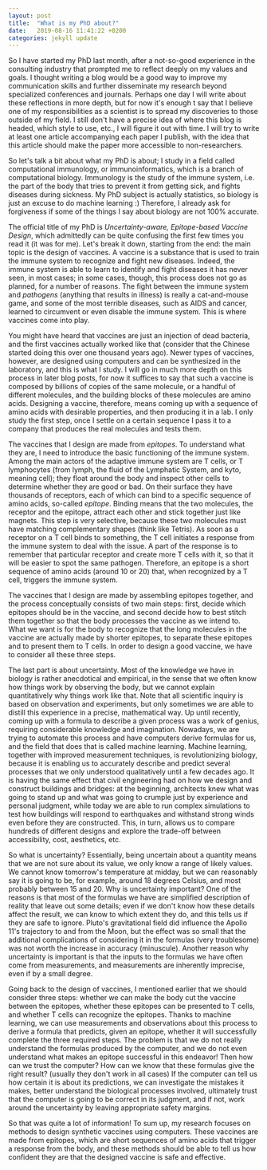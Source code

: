 ```yaml
---
layout: post
title:  "What is my PhD about?"
date:   2019-08-16 11:41:22 +0200
categories: jekyll update
---
```


So I have started my PhD last month, after a not-so-good experience in the
consulting industry that prompted me to reflect deeply on my values and goals. I
thought writing a blog would be a good way to improve my communication skills
and further disseminate my research beyond specialized conferences and journals.
Perhaps one day I will write about these reflections in more depth, but for now
it's enough t say that I believe one of my responsibilities as a scientist is to
spread my discoveries to those outside of my field. I still don't have a precise
idea of where this blog is headed, which style to use, etc., I will figure it
out with time. I will try to write at least one article accompanying each paper
I publish, with the idea that this article should make the paper more accessible
to non-researchers.

So let's talk a bit about what my PhD is about; I study in a field called
computational immunology, or immunoinformatics, which is a branch of
computational biology. Immunology is the study of the immune system, i.e. the
part of the body that tries to prevent it from getting sick, and fights diseases
during sickness. My PhD subject is actually statistics, so biology is just an
excuse to do machine learning :) Therefore, I already ask for forgiveness if
some of the things I say about biology are not 100% accurate.

The official title of my PhD is _Uncertainty-aware, Epitope-based Vaccine
Design_, which admittedly can be quite confusing the first few times you read it
(it was for me). Let's break it down, starting from the end: the main topic is
the design of vaccines. A vaccine is a substance that is used to train the
immune system to recognize and fight new diseases. Indeed, the immune system is
able to learn to identify and fight diseases it has never seen, in most cases;
in some cases, though, this process does not go as planned, for a number of
reasons. The fight between the immune system and _pathogens_ (anything that
results in illness) is really a cat-and-mouse game, and some of the most
terrible diseases, such as AIDS and cancer, learned to circumvent or even
disable the immune system. This is where vaccines come into play.

You might have heard that vaccines are just an injection of dead bacteria, and
the first vaccines actually worked like that (consider that the Chinese started
doing this over one thousand years ago). Newer types of vaccines, however, are
designed using computers and can be synthesized in the laboratory, and this is
what I study. I will go in much more depth on this process in later blog posts,
for now it suffices to say that such a vaccine is composed by billions of copies
of the same molecule, or a handful of different molecules, and the building
blocks of these molecules are amino acids. Designing a vaccine, therefore, means
coming up with a sequence of amino acids with desirable properties, and then
producing it in a lab. I only study the first step, once I settle on a certain
sequence I pass it to a company that produces the real molecules and tests them.

The vaccines that I design are made from _epitopes_. To understand what they
are, I need to introduce the basic functioning of the immune system. Among the
main actors of the adaptive immune system are T cells, or T lymphocytes (from
lymph, the fluid of the Lymphatic System, and kyto, meaning cell); they float
around the body and inspect other cells to determine whether they are good or
bad. On their surface they have thousands of receptors, each of which can bind
to a specific sequence of amino acids, so-called _epitope_. Binding means that
the two molecules, the receptor and the epitope, attract each other and stick
together just like magnets. This step is very selective, because these two
molecules must have matching complementary shapes (think like Tetris). As soon
as a receptor on a T cell binds to something, the T cell initiates a response
from the immune system to deal with the issue. A part of the response is to
remember that particular receptor and create more T cells with it, so that it
will be easier to spot the same pathogen. Therefore, an epitope is a short
sequence of amino acids (around 10 or 20) that, when recognized by a T cell,
triggers the immune system.

The vaccines that I design are made by assembling epitopes together, and the
process conceptually consists of two main steps: first, decide which epitopes
should be in the vaccine, and second decide how to best stitch them together so
that the body processes the vaccine as we intend to. What we want is for the
body to recognize that the long molecules in the vaccine are actually made by
shorter epitopes, to separate these epitopes and to present them to T cells. In
order to design a good vaccine, we have to consider all these three steps.

The last part is about uncertainty. Most of the knowledge we have in biology is
rather anecdotical and empirical, in the sense that we often know how things
work by observing the body, but we cannot explain quantitatively why things work
like that. Note that all scientific inquiry is based on observation and
experiments, but only sometimes we are able to distill this experience in a
precise, mathematical way. Up until recently, coming up with a formula to
describe a given process was a work of genius, requiring considerable knowledge
and imagination. Nowadays, we are trying to automate this process and have
computers derive formulas for us, and the field that does that is called machine
learning. Machine learning, together with improved measurement techniques, is
revolutionizing biology, because it is enabling us to accurately describe and
predict several processes that we only understood qualitatively until a few
decades ago. It is having the same effect that civil engineering had on how we
design and construct buildings and bridges: at the beginning, architects knew
what was going to stand up and what was going to crumple just by experience and
personal judgment, while today we are able to run complex simulations to test
how buildings will respond to earthquakes and withstand strong winds even before
they are constructed. This, in turn, allows us to compare hundreds of different
designs and explore the trade-off between accessibility, cost, aesthetics, etc.

So what is uncertainty? Essentially, being uncertain about a quantity means that
we are not sure about its value, we only know a range of likely values. We
cannot know tomorrow's temperature at midday, but we can reasonably say it is
going to be, for example, around 18 degrees Celsius, and most probably between
15 and 20. Why is uncertainty important? One of the reasons is that most of the
formulas we have are simplified description of reality that leave out some
details; even if we don't know how these details affect the result, we can know
to which extent they do, and this tells us if they are safe to ignore. Pluto's
gravitational field did influence the Apollo 11's trajectory to and from the
Moon, but the effect was so small that the additional complications of
considering it in the formulas (very troublesome) was not worth the increase in
accuracy (minuscule). Another reason why uncertainty is important is that the
inputs to the formulas we have often come from measurements, and measurements
are inherently imprecise, even if by a small degree.

Going back to the design of vaccines, I mentioned earlier that we should
consider three steps: whether we can make the body cut the vaccine between the
epitopes, whether these epitopes can be presented to T cells, and whether T
cells can recognize the epitopes. Thanks to machine learning, we can use
measurements and observations about this process to derive a formula that
predicts, given an epitope, whether it will successfully complete the three
required steps. The problem is that we do not really understand the formulas
produced by the computer, and we do not even understand what makes an epitope
successful in this endeavor! Then how can we trust the computer? How can we know
that these formulas give the right result? (usually they don't work in all
cases) If the computer can tell us how certain it is about its predictions, we
can investigate the mistakes it makes, better understand the biological
processes involved, ultimately trust that the computer is going to be correct in
its judgment, and if not, work around the uncertainty by leaving appropriate
safety margins.

So that was quite a lot of information! To sum up, my research focuses on
methods to design synthetic vaccines using computers. These vaccines are made
from epitopes, which are short sequences of amino acids that trigger a response
from the body, and these methods should be able to tell us how confident they
are that the designed vaccine is safe and effective.
